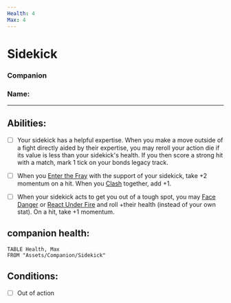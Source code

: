 ```yaml
---
Health: 4
Max: 4
---
```

# Sidekick
### Companion
### Name:
<hr>

## Abilities:
- [ ] Your sidekick has a helpful expertise. When you make a move outside of a fight directly aided by their expertise, you may reroll your action die if its value is less than your sidekick's health. If you then score a strong hit with a match, mark 1 tick on your bonds legacy track.

- [ ] When you [Enter the Fray](Enter_the_Fray.md) with the support of your sidekick, take +2 momentum on a hit. When you [Clash](Clash.md) together, add +1.

- [ ] When your sidekick acts to get you out of a tough spot, you may [Face Danger](4._Moves/Adventure/Face_Danger.md) or [React Under Fire](React_Under_Fire.md) and roll +their health (instead of your own stat). On a hit, take +1 momentum.

## companion health:
```dataview
TABLE Health, Max
FROM "Assets/Companion/Sidekick"
```
## Conditions:
- [ ] Out of action